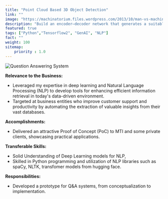 ```yaml
---
title: "Point Cloud Based 3D Object Detection"
link: ""
image: "https://machinatorium.files.wordpress.com/2013/10/man-vs-machine.gif"
description: "Build an encoder–decoder network that generates a suitable question, given one of the candidate answers."
featured: true
tags: ["Python","Tensorflow2", "GenAI", "NLP"]
fact: ""
weight: 100
sitemap: 
    priority : 1.0
---
```


<!-- <img src="https://ars.els-cdn.com/content/image/3-s2.0-B9780128243497000153-f08-34-9780128243497.jpg" alt="MarineGEO circle logo" style="height: 100%; width:100%;"/> -->

![Question Answering System](https://lilianweng.github.io/posts/2020-10-29-odqa/QA-summary.png "Question Answering System")

**Relevance to the Business:**
- Leveraged my expertise in deep learning and Natural Language Processing (NLP) to develop tools for enhancing efficient information retrieval in today's data-driven environment. 
- Targeted at business entities who improve customer support and productivity by automating the extraction of valuable insights from their vast databases.

**Accomplishments:**
- Delivered an attractive Proof of Concept (PoC) to MTI and some private clients, showcasing practical applications.

**Transferable Skills:**
- Solid Understanding of Deep Learning models for NLP, 
- Skilled in Python programming and utilization of NLP libraries such as spaCy, NLTK, transfomer models from hugging face.

**Responsibilities:**
- Developed a prototype for Q&A systems, from conceptualization to implementation.

